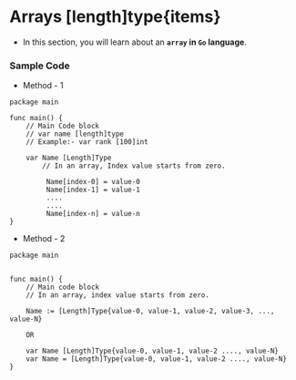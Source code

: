 # Arrays [length]type{items}

- In this section, you will learn about an __`array` in `Go` language__.

### Sample Code

- Method - 1
```
package main

func main() {
	// Main Code block
	// var name [length]type
	// Example:- var rank [100]int

	var Name [Length]Type
        // In an array, Index value starts from zero.
        
         Name[index-0] = value-0
         Name[index-1] = value-1
         ....
         ....
         Name[index-n] = value-n         
}
```

- Method - 2
```
package main


func main() {
	// Main code block
	// In an array, index value starts from zero.
	
	Name := [Length]Type{value-0, value-1, value-2, value-3, ..., value-N}
	
	OR
	
	var Name [Length]Type{value-0, value-1, value-2 ...., value-N}
	var Name = [Length]Type{value-0, value-1, value-2 ...., value-N}
}
```




